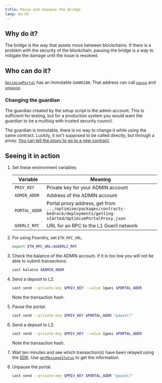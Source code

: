 ```yaml
---
title: Pause and Unpause the Bridge
lang: en-US
---
```



## Why do it?

The bridge is the way that assets move between blockchains.
If there is a problem with the security of the blockchain, pausing the bridge is a way to mitigate the damage until the issue is resolved.

## Who can do it?

[`OptimismPortal`](https://github.com/ethereum-optimism/optimism/blob/develop/packages/contracts-bedrock/contracts/L1/OptimismPortal.sol) has an immutable `GUARDIAN`. 
That address can call [`pause`](https://github.com/ethereum-optimism/optimism/blob/develop/packages/contracts-bedrock/contracts/L1/OptimismPortal.sol#L166-L170) and [`unpause`](https://github.com/ethereum-optimism/optimism/blob/develop/packages/contracts-bedrock/contracts/L1/OptimismPortal.sol#L175-L179).


### Changing the guardian

The guardian created by the setup script is the admin account.
This is sufficient for testing, but for a production system you would want the guardian to be a multisig with trusted security council.

The guardian is immutable, there is no way to change it while using the same contract.
Luckily, it isn't supposed to be called directly, but through a proxy.
[You can tell the proxy to go to a new contract](../build/tutorials/new-precomp.md).

## Seeing it in action

1. Set these environment variables

   | Variable | Meaning
   | - | - |
   | `PRIV_KEY` | Private key for your ADMIN account
   | `ADMIN_ADDR` | Address of the ADMIN account
   | `PORTAL_ADDR` | Portal proxy address, get from `.../optimism/packages/contracts-bedrock/deployments/getting-started/OptimismPortalProxy.json`
   | `GOERLI_RPC` | URL for an RPC to the L1 Goerli network 

1.  For using Foundry, set `ETH_RPC_URL`.

    ```sh
    export ETH_RPC_URL=$GOERLI_RPC
    ```

1. Check the balance of the ADMIN account.
   If it is too low you will not be able to submit transactions.

   ```sh
   cast balance $ADMIN_ADDR
   ```

1. Send a deposit to L2.

   ```sh
   cast send --private-key $PRIV_KEY --value 1gwei $PORTAL_ADDR
   ```

   Note the transaction hash.

1. Pause the portal.

   ```sh
   cast send --private-key $PRIV_KEY $PORTAL_ADDR "pause()"
   ```

1. Send a deposit to L2.

   ```sh
   cast send --private-key $PRIV_KEY --value 1gwei $PORTAL_ADDR
   ```

   Note the transaction hash.

1. Wait ten minutes and see which transaction(s) have been relayed using the [SDK](../build/sdk.md). 
   Use [`getMessageStatus`](https://sdk.optimism.io/classes/crosschainmessenger#getMessageStatus) to get the information.



1. Unpause the portal.

   ```sh
   cast send --private-key $PRIV_KEY $PORTAL_ADDR "pause()"
   ```